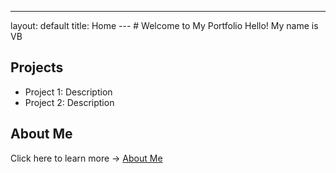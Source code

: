 ---
layout: default
title: Home
--- # Welcome to My Portfolio Hello! My name is VB
## Projects
- Project 1: Description
- Project 2: Description
## About Me
Click here to learn more → [About Me](about.md)
